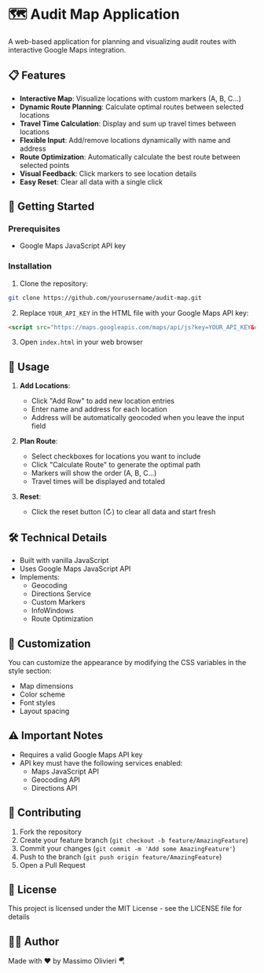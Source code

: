 # 🗺️ Audit Map Application

A web-based application for planning and visualizing audit routes with interactive Google Maps integration.

## 📋 Features

- **Interactive Map**: Visualize locations with custom markers (A, B, C...)
- **Dynamic Route Planning**: Calculate optimal routes between selected locations
- **Travel Time Calculation**: Display and sum up travel times between locations
- **Flexible Input**: Add/remove locations dynamically with name and address
- **Route Optimization**: Automatically calculate the best route between selected points
- **Visual Feedback**: Click markers to see location details
- **Easy Reset**: Clear all data with a single click

## 🚀 Getting Started

### Prerequisites

- Google Maps JavaScript API key

### Installation

1. Clone the repository:

```bash
git clone https://github.com/yourusername/audit-map.git
```

2. Replace `YOUR_API_KEY` in the HTML file with your Google Maps API key:

```html
<script src="https://maps.googleapis.com/maps/api/js?key=YOUR_API_KEY&callback=initMap" async defer></script>
```

3. Open `index.html` in your web browser

## 🎯 Usage

1. **Add Locations**:
   - Click "Add Row" to add new location entries
   - Enter name and address for each location
   - Address will be automatically geocoded when you leave the input field

2. **Plan Route**:
   - Select checkboxes for locations you want to include
   - Click "Calculate Route" to generate the optimal path
   - Markers will show the order (A, B, C...)
   - Travel times will be displayed and totaled

3. **Reset**:
   - Click the reset button (↻) to clear all data and start fresh

## 🛠️ Technical Details

- Built with vanilla JavaScript
- Uses Google Maps JavaScript API
- Implements:
  - Geocoding
  - Directions Service
  - Custom Markers
  - InfoWindows
  - Route Optimization

## 🎨 Customization

You can customize the appearance by modifying the CSS variables in the style section:
- Map dimensions
- Color scheme
- Font styles
- Layout spacing

## ⚠️ Important Notes

- Requires a valid Google Maps API key
- API key must have the following services enabled:
  - Maps JavaScript API
  - Geocoding API
  - Directions API

## 🤝 Contributing

1. Fork the repository
2. Create your feature branch (`git checkout -b feature/AmazingFeature`)
3. Commit your changes (`git commit -m 'Add some AmazingFeature'`)
4. Push to the branch (`git push origin feature/AmazingFeature`)
5. Open a Pull Request

## 📝 License

This project is licensed under the MIT License - see the LICENSE file for details

## 👨‍💻 Author

Made with ❤️ by Massimo Olivieri 🪂